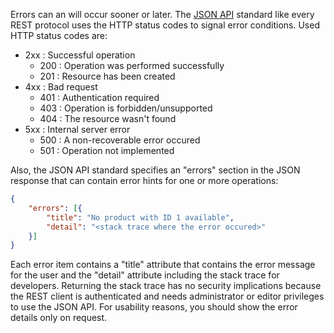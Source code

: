 Errors can an will occur sooner or later. The [JSON API](http://jsonapi.org/) standard like every REST protocol uses the HTTP status codes to signal error conditions. Used HTTP status codes are:

* 2xx : Successful operation
    * 200 : Operation was performed successfully
    * 201 : Resource has been created
* 4xx : Bad request
    * 401 : Authentication required
    * 403 : Operation is forbidden/unsupported
    * 404 : The resource wasn't found
* 5xx : Internal server error
    * 500 : A non-recoverable error occured
    * 501 : Operation not implemented

Also, the JSON API standard specifies an "errors" section in the JSON response that can contain error hints for one or more operations:

```json
{
    "errors": [{
		"title": "No product with ID 1 available",
		"detail": "<stack trace where the error occured>"
    }]
}
```

Each error item contains a "title" attribute that contains the error message for the user and the "detail" attribute including the stack trace for developers. Returning the stack trace has no security implications because the REST client is authenticated and needs administrator or editor privileges to use the JSON API. For usability reasons, you should show the error details only on request.
